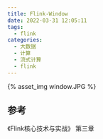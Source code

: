 ```yaml
---
title: Flink-Window
date: 2022-03-31 12:05:11
tags:
  - flink
categories: 
  - 大数据 
  - 计算  
  - 流式计算 
  - flink
---
```



<p></p>
<!-- more -->

{% asset_img   window.JPG %}

## 参考
《Flink核心技术与实战》  第三章